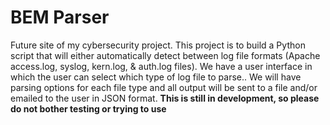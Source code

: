 # BEM Parser
Future site of my cybersecurity project.  This project is to build a Python script that will either automatically detect between log file formats (Apache access.log, syslog, kern.log, & auth.log files).  We have a user interface in which the user can select which type of log file to parse..  We will have parsing options for each file type and all output will be sent to a file and/or emailed to the user in JSON format.  **This is still in development, so please do not bother testing or trying to use**

